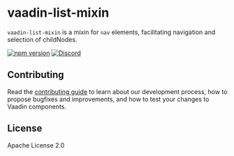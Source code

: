 # vaadin-list-mixin

`vaadin-list-mixin` is a mixin for `nav` elements, facilitating navigation and selection of childNodes.

[![npm version](https://badgen.net/npm/v/@vaadin/vaadin-list-mixin)](https://www.npmjs.com/package/@vaadin/vaadin-list-mixin)
[![Discord](https://img.shields.io/discord/732335336448852018?label=discord)](https://discord.gg/PHmkCKC)

## Contributing

Read the [contributing guide](https://vaadin.com/docs/latest/contributing/overview) to learn about our development process, how to propose bugfixes and improvements, and how to test your changes to Vaadin components.

## License

Apache License 2.0
